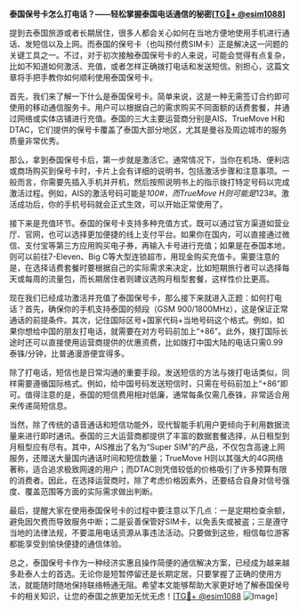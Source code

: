 **泰国保号卡怎么打电话？——轻松掌握泰国电话通信的秘密[[TG💪+ @esim1088](https://t.me/s/esim1088)]**

提到去泰国旅游或者长期居住，很多人都会关心如何在当地方便地使用手机进行通话、发短信以及上网。而泰国的保号卡（也叫预付费SIM卡）正是解决这一问题的关键工具之一。不过，对于初次接触泰国保号卡的人来说，可能会觉得有点复杂，比如不知道如何激活、充值，或者怎样正确拨打电话和发送短信。别担心，这篇文章将手把手教你如何顺利使用泰国保号卡。

首先，我们来了解一下什么是泰国保号卡。简单来说，这是一种无需签订合约即可使用的移动通信服务卡。用户可以根据自己的需求购买不同面额的话费套餐，并通过网络或实体店铺进行充值。泰国的三大主要运营商分别是AIS、TrueMove H和DTAC，它们提供的保号卡覆盖了泰国大部分地区，尤其是曼谷及周边城市的服务质量非常优秀。

那么，拿到泰国保号卡后，第一步就是激活它。通常情况下，当你在机场、便利店或商场购买到保号卡时，卡片上会有详细的说明书，包括激活步骤和注意事项。一般而言，你需要先插入手机并开机，然后按照说明书上的指示拨打特定号码以完成激活过程。例如，AIS的激活号码可能是*100#，而TrueMove H则可能是*123#。激活成功后，你的手机号码就会正式生效，可以开始正常使用了。

接下来是充值环节。泰国的保号卡支持多种充值方式，既可以通过官方渠道如营业厅、官网，也可以选择更加便捷的线上支付平台。如果你在国内，可以直接通过微信、支付宝等第三方应用购买电子券，再输入卡号进行充值；如果是在泰国本地，则可以前往7-Eleven、Big C等大型连锁超市，用现金购买充值卡。需要注意的是，在选择话费套餐时要根据自己的实际需求来决定，比如短期旅行者可以选择每天或每周的流量包，而长期居住者则建议选购月租型套餐，这样性价比更高。

现在我们已经成功激活并充值了泰国保号卡，那么接下来就进入正题：如何打电话？首先，确保你的手机支持泰国的频段（GSM 900/1800MHz），这是保证正常通话的前提条件。其次，记住国际区号+国家代码+当地号码这个格式。例如，如果你想给中国的朋友打电话，就需要在对方号码前加上“+86”。此外，拨打国际长途时还可以直接使用运营商提供的优惠资费，比如拨打中国大陆的电话只需0.99泰铢/分钟，比普通漫游便宜得多。

除了打电话，短信也是日常沟通的重要手段。发送短信的方法与拨打电话类似，同样需要遵循国际格式。例如，给中国号码发送短信时，只需在号码前加上“+86”即可。值得注意的是，泰国的短信费用相对低廉，通常每条仅需几泰铢，非常适合用来传递简短信息。

当然，除了传统的语音通话和短信功能外，现代智能手机用户更倾向于利用数据流量来进行即时通讯。泰国的三大运营商都提供了丰富的数据套餐选择，从日租型到月租型应有尽有。其中，AIS推出了名为“Super SIM”的产品，不仅包含高速上网服务，还赠送大量国内通话时间和短信数量；TrueMove H则以其强大的4G网络著称，适合追求极致网速的用户；而DTAC则凭借较低的价格吸引了许多预算有限的消费者。因此，在选择运营商时，除了考虑价格因素外，还要结合自身对信号强度、覆盖范围等方面的实际需求做出判断。

最后，提醒大家在使用泰国保号卡的过程中要注意以下几点：一是定期检查余额，避免因欠费而导致服务中断；二是妥善保管好SIM卡，以免丢失或被盗；三是遵守当地的法律法规，不要滥用电话资源从事违法活动。只要做到这些，相信每位游客都能享受到愉快便捷的通信体验。

总之，泰国保号卡作为一种经济实惠且操作简便的通信解决方案，已经成为越来越多赴泰人士的首选。无论你是短暂停留还是长期定居，只要掌握了正确的使用方法，就能随时随地保持联络畅通无阻。希望本文能够帮助大家更好地了解泰国保号卡的相关知识，让您的泰国之旅更加无忧无虑！[[TG💪+ @esim1088](https://t.me/s/esim1088) ![Image](https://i.postimg.cc/4NQfJmqS/Snipaste-2025-05-13-00-14-12.png)]